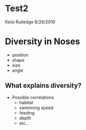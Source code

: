 Test2
================
Kelsi Rutledge
8/26/2019

# Diversity in Noses

  - position
  - shape
  - size
  - angle

## What explains diversity?

  - Possible correlations
      - habitat
      - swimming speed
      - feeding
      - depth
      - etc..
